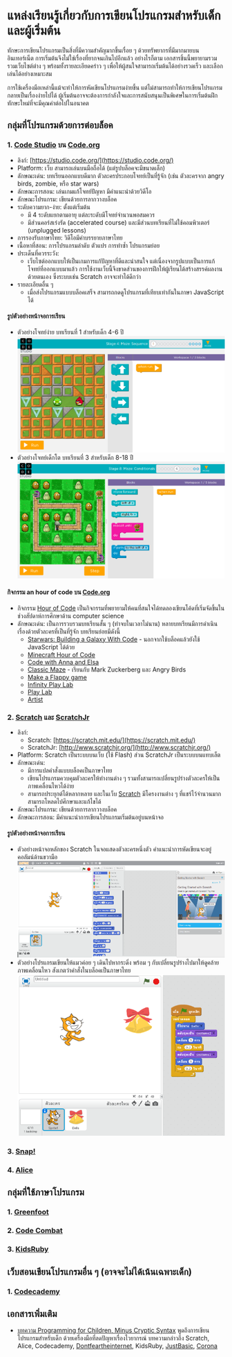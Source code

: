 # แหล่งเรียนรู้เกี่ยวกับการเขียนโปรแกรมสำหรับเด็กและผู้เริ่มต้น

ทักษะการเขียนโปรแกรมเป็นสิ่งที่มีความสำคัญมากขึ้นเรื่อย ๆ ด้วยทรัพยากรที่มีมากมายบนอินเทอร์เน็ต
การเริ่มต้นจึงไม่ใช่เรื่องที่ยากจนเกินไปอีกแล้ว อย่างไรก็ตาม เอกสารชิ้นนี้พยายามรวมรวมเว็บไซต์ต่าง ๆ
พร้อมทั้งรายละเอียดคร่าว ๆ เพื่อให้ผู้สนใจสามารถเริ่มต้นได้อย่างรวดเร็ว และเลือกเล่นได้อย่างเหมาะสม

การใช้เครื่องมือเหล่านี้แม้จะทำให้การหัดเขียนโปรแกรมง่ายขึ้น แต่ไม่สามารถทำให้การเขียนโปรแกรมกลายเป็นเรื่องง่ายไปได้ ผู้เริ่มต้นอาจจะต้องการกำลังใจและการสนับสนุนเป็นพิเศษในการเริ่มต้นฝึกทักษะใหม่ที่จะมีคุณค่าต่อไปในอนาคต

## กลุ่มที่โปรแกรมด้วยการต่อบล็อค

### 1. [Code Studio](https://studio.code.org/) บน [Code.org](http://code.org)

* ลิงก์: [https://studio.code.org/](https://studio.code.org/)
* Platform: เว็บ สามารถเล่นบนมือถือได้ (แต่รูปบล็อคจะมีขนาดเล็ก)
* ลักษณะเด่น: บทเรียนออกแบบดีมาก ตัวละครประกอบโจทย์เป็นที่รู้จัก (เช่น ตัวละครจาก angry birds, zombie, หรือ star wars)
* ลักษณะการสอน: เล่นเกมแก้โจทย์ปัญหา มีคำแนะนำด้วยวิดีโอ
* ลักษณะโปรแกรม: เขียนด้วยการลากวางบล็อค
* ระดับความยาก-ง่าย: ตั้งแต่เริ่มต้น
  * มี 4 ระดับแยกตามอายุ แต่ละระดับมีโจทย์จำนวนพอสมควร
  * มีส่วนคอร์สเร่งรัด (accelerated course) และมีส่วนบทเรียนที่ไม่ใช้คอมพิวเตอร์ (unplugged lessons)
* การรองรับภาษาไทย: วิดีโอมีคำบรรยายภาษาไทย
* เนื้อหาที่สอน: การโปรแกรมลำดับ ตัวแปร การทำซ้ำ โปรแกรมย่อย
* ประเด็นที่ควรระวัง:
  * เว็บไซต์ออกแบบให้เป็นเกมการแก้ปัญหาที่ดีและน่าสนใจ แต่เนื่องจากรูปแบบเป็นการแก้โจทย์ที่ออกแบบมาแล้ว การใช้งานเว็บนี้จึงขาดส่วนของการฝึกให้ผู้เรียนได้สร้างสรรค์ผลงานด้วยตนเอง ซึ่งระบบเช่น Scratch อาจจะทำได้ดีกว่า
* รายละเอียดอื่น ๆ
  * เมื่อส่งโปรแกรมแบบบล็อคเสร็จ สามารถกดดูโปรแกรมที่เทียบเท่ากันในภาษา JavaScript ได้

#### รูปตัวอย่างหน้าจอการเรียน
* ตัวอย่างโจทย์ง่าย บทเรียนที่ 1 สำหรับเด็ก 4-6 ปี   ![ตัวอย่าง-ง่าย](images/code-studio/sample-easy.png)
* ตัวอย่างโจทย์เด็กโต บทเรียนที่ 3 สำหรับเด็ก 8-18 ปี  
![ตัวอย่าง-เงื่อนไข](images/code-studio/sample-conditions.png)

#### กิจกรรม an hour of code บน [Code.org](https://code.org/learn)
* กิจกรรม [Hour of Code](https://en.wikipedia.org/wiki/Code.org#Hour_of_Code) เป็นกิจกรรมที่พยายามให้คนที่สนใจได้ทดลองเขียนโค้ดที่เริ่มจัดขึ้นในช่วงสัปดาห์การศึกษาด้าน computer science
* ลักษณะเด่น: เป็นการรวบรวมบทเรียนสั้น ๆ (ทำจบในเวลาไม่นาน) หลายบทเรียนมีการดำเนินเรื่องด้วยตัวละครที่เป็นที่รู้จัก บทเรียนย่อยมีดังนี้
  * [Starwars: Building a Galaxy With Code](https://code.org/starwars) - นอกจากใช้บล็อคแล้วยังใช้ JavaScript ได้ด้วย
  * [Minecraft Hour of Code](https://code.org/mc)
  * [Code with Anna and Elsa](https://hourofcode.com/frzn)
  * [Classic Maze](https://hourofcode.com/code) - เรียนกับ Mark Zuckerberg และ Angry Birds
  * [Make a Flappy game](https://hourofcode.com/flap)
  * [Infinity Play Lab](https://hourofcode.com/inf)
  * [Play Lab](https://hourofcode.com/lab)
  * [Artist](https://hourofcode.com/art)

### 2. [Scratch](https://scratch.mit.edu/) และ [ScratchJr](https://www.scratchjr.org/)

* ลิงก์:
  * Scratch: [https://scratch.mit.edu/](https://scratch.mit.edu/)
  * ScratchJr: [http://www.scratchjr.org/](http://www.scratchjr.org/)
* Platform: Scratch เป็นระบบบนเว็บ (ใช้ Flash)  ส่วน ScratchJr เป็นระบบบนแทบเล็ต
* ลักษณะเด่น:
  * มีการแปลคำสั่งแบบบล็อคเป็นภาษาไทย
  * เขียนโปรแกรมควบคุมตัวละครให้ทำงานต่าง ๆ รวมทั้งสามารถเปลี่ยนรูปร่างตัวละครให้เป็นภาพเคลื่อนไหวได้ง่าย
  * สามารถประยุกต์ได้หลากหลาย และในเว็บ [Scratch](https://scratch.mit.edu/) มีโครงงานต่าง ๆ ที่แชร์ไว้จำนวนมาก สามารถโหลดไปศึกษาและแก้ไขได้
* ลักษณะโปรแกรม: เขียนด้วยการลากวางบล็อค
* ลักษณะการสอน: มีคำแนะนำการเขียนโปรแกรมเริ่มต้นอยู่บนหน้าจอ

#### รูปตัวอย่างหน้าจอการเรียน
* ตัวอย่างหน้าจอหลักของ Scratch ในจอแสดงตัวละครหนึ่งตัว คำแนะนำการหัดเขียนจะอยู่คอลัมน์ด้านขวามือ   ![ตัวอย่างหน้าจอหลัก](images/scratch/scratch-main.png)
* ตัวอย่างโปรแกรมเขียนให้แมวค่อย ๆ เดินไปหากระดิ่ง พร้อม ๆ กับเปลี่ยนรูปร่างไปมาให้ดูคล้ายภาพเคลื่อนไหว สังเกตว่าคำสั่งในบล็อคเป็นภาษาไทย   ![ตัวอย่างโปรแกรม](images/scratch/sample-script-follow-bells.png)

### 3. [Snap!](http://snap.berkeley.edu/)

### 4. [Alice](http://www.alice.org/index.php)

## กลุ่มที่ใช้ภาษาโปรแกรม

### 1. [Greenfoot](http://www.greenfoot.org/)

### 2. [Code Combat](https://codecombat.com/)

### 3. [KidsRuby](http://kidsruby.com/)

## เว็บสอนเขียนโปรแกรมอื่น ๆ (อาจจะไม่ได้เน้นเฉพาะเด็ก)

### 1. [Codecademy](https://www.codecademy.com/)

## เอกสารเพิ่มเติม

* [บทความ Programming for Children, Minus Cryptic Syntax](http://www.nytimes.com/2011/11/10/technology/personaltech/computer-programming-for-children-minus-cryptic-syntax.html?_r=4) พูดถึงการเขียนโปรแกรมสำหรับเด็ก ด้วยเครื่องมือที่ลดปัญหาเรื่องไวยากรณ์ บทความกล่าวถึง Scratch, Alice, Codecademy, [Dontfeartheinternet](http://dontfeartheinternet.com/), KidsRuby, [JustBasic](http://justbasic.com/), [Corona](https://coronalabs.com/)
